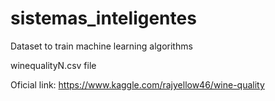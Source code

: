 # sistemas_inteligentes

Dataset to train machine learning algorithms

winequalityN.csv file

Oficial link: https://www.kaggle.com/rajyellow46/wine-quality
